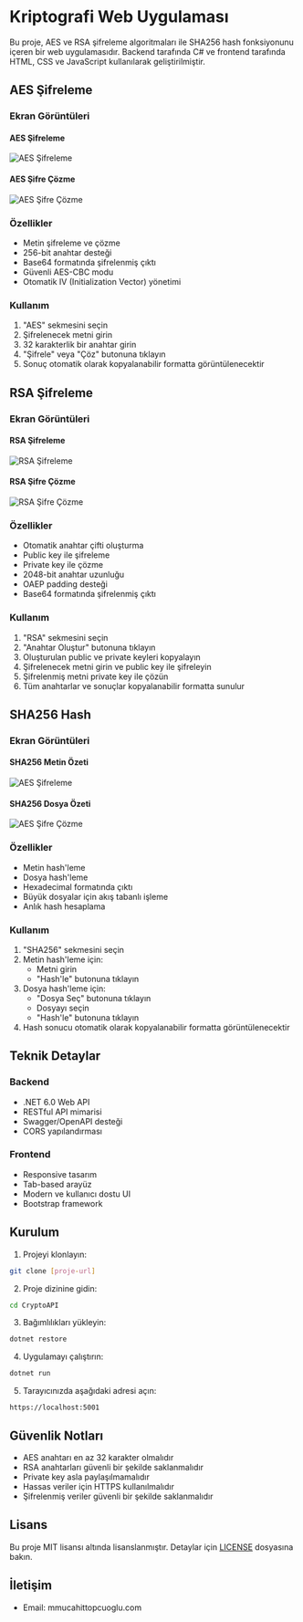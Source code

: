 # Kriptografi Web Uygulaması

Bu proje, AES ve RSA şifreleme algoritmaları ile SHA256 hash fonksiyonunu içeren bir web uygulamasıdır. Backend tarafında C# ve frontend tarafında HTML, CSS ve JavaScript kullanılarak geliştirilmiştir.

## AES Şifreleme

### Ekran Görüntüleri
#### AES Şifreleme
![AES Şifreleme](CryptoSys/image/aessifreleme.png)
#### AES Şifre Çözme
![AES Şifre Çözme](CryptoSys/image/aescozme.png)

### Özellikler
- Metin şifreleme ve çözme
- 256-bit anahtar desteği
- Base64 formatında şifrelenmiş çıktı
- Güvenli AES-CBC modu
- Otomatik IV (Initialization Vector) yönetimi

### Kullanım
1. "AES" sekmesini seçin
2. Şifrelenecek metni girin
3. 32 karakterlik bir anahtar girin
4. "Şifrele" veya "Çöz" butonuna tıklayın
5. Sonuç otomatik olarak kopyalanabilir formatta görüntülenecektir

## RSA Şifreleme

### Ekran Görüntüleri
#### RSA Şifreleme
![RSA Şifreleme](CryptoSys/image/RSASsifreleme.png)
#### RSA Şifre Çözme
![RSA Şifre Çözme](CryptoSys/image/rsacozme.png)


### Özellikler
- Otomatik anahtar çifti oluşturma
- Public key ile şifreleme
- Private key ile çözme
- 2048-bit anahtar uzunluğu
- OAEP padding desteği
- Base64 formatında şifrelenmiş çıktı

### Kullanım
1. "RSA" sekmesini seçin
2. "Anahtar Oluştur" butonuna tıklayın
3. Oluşturulan public ve private keyleri kopyalayın
4. Şifrelenecek metni girin ve public key ile şifreleyin
5. Şifrelenmiş metni private key ile çözün
6. Tüm anahtarlar ve sonuçlar kopyalanabilir formatta sunulur

## SHA256 Hash

### Ekran Görüntüleri
#### SHA256 Metin Özeti
![AES Şifreleme](CryptoSys/image/shametinozeti.png)
#### SHA256 Dosya Özeti
![AES Şifre Çözme](CryptoSys/image/shadosyaozeti.png)


### Özellikler
- Metin hash'leme
- Dosya hash'leme
- Hexadecimal formatında çıktı
- Büyük dosyalar için akış tabanlı işleme
- Anlık hash hesaplama

### Kullanım
1. "SHA256" sekmesini seçin
2. Metin hash'leme için:
   - Metni girin
   - "Hash'le" butonuna tıklayın
3. Dosya hash'leme için:
   - "Dosya Seç" butonuna tıklayın
   - Dosyayı seçin
   - "Hash'le" butonuna tıklayın
4. Hash sonucu otomatik olarak kopyalanabilir formatta görüntülenecektir

## Teknik Detaylar

### Backend
- .NET 6.0 Web API
- RESTful API mimarisi
- Swagger/OpenAPI desteği
- CORS yapılandırması

### Frontend
- Responsive tasarım
- Tab-based arayüz
- Modern ve kullanıcı dostu UI
- Bootstrap framework

## Kurulum

1. Projeyi klonlayın:
```bash
git clone [proje-url]
```

2. Proje dizinine gidin:
```bash
cd CryptoAPI
```

3. Bağımlılıkları yükleyin:
```bash
dotnet restore
```

4. Uygulamayı çalıştırın:
```bash
dotnet run
```

5. Tarayıcınızda aşağıdaki adresi açın:
```
https://localhost:5001
```

## Güvenlik Notları

- AES anahtarı en az 32 karakter olmalıdır
- RSA anahtarları güvenli bir şekilde saklanmalıdır
- Private key asla paylaşılmamalıdır
- Hassas veriler için HTTPS kullanılmalıdır
- Şifrelenmiş veriler güvenli bir şekilde saklanmalıdır

## Lisans

Bu proje MIT lisansı altında lisanslanmıştır. Detaylar için [LICENSE](LICENSE) dosyasına bakın.

## İletişim
- Email: mmucahittopcuoglu.com
